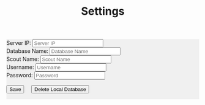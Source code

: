﻿---
layout: default
title: Settings
---
<div class="container-fluid" style="background-color: #f0f0f0; margin-bottom: 15px">
	<form>
		<div class="row">
			<div class="col-md">
				<label class="mr-sm-2" for="serverIp">Server IP:</label>
				<input id="serverIp" class="form-control" placeholder="Server IP">
			</div>
			<div class="col-md">
				<label class="mr-sm-2" for="databaseName">Database Name:</label>
				<input id="databaseName" class="form-control" placeholder="Database Name">
			</div>
			<div class="col-md">
				<label class="mr-sm-2" for="scoutName">Scout Name:</label>
				<input id="scoutName" class="form-control" placeholder="Scout Name">
			</div>
		</div>
		<div class="row">
			<div class="col-md">
				<label class="mr-sm-2" for="serverUsername">Username:</label>
				<input id="serverUsername" class="form-control" placeholder="Username">
			</div>
			<div class="col-md">
				<label class="mr-sm-2" for="serverPassword">Password:</label>
				<input type="password" id="serverPassword" class="form-control" placeholder="Password">
			</div>
		</div>
		<button id="Save" class="btn btn-success" style="margin-right:15px; margin-top:15px; margin-bottom: 15px" type="button">Save</button>
		<button id="Delete" class="btn btn-danger" type="button" style="margin-top:15px; margin-bottom: 15px">Delete Local Database</button>
	</form>
</div>